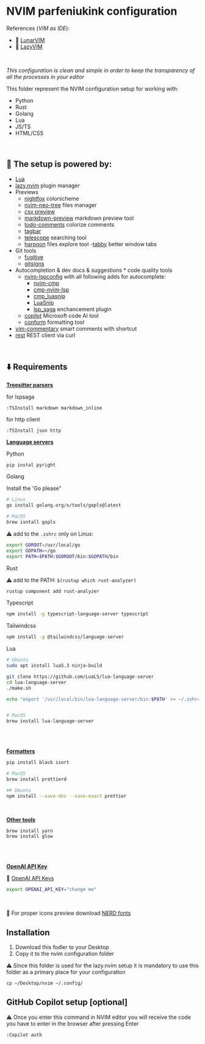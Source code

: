 # NVIM parfeniukink configuration

References (_VIM as IDE_):

- 🔗 [LunarVIM](https://www.lunarvim.org)
- 🔗 [LazyVIM](https://www.lazyvim.org)

<br>

_This configuration is clean and simple in order to keep the transparency of all the processes in your editor_

This folder represent the NVIM configuration setup for working with:

- Python
- Rust
- Golang
- Lua
- JS/TS
- HTML/CSS

<br>

## 🔌 The setup is powered by:

- [Lua](https://www.lua.org)
- [lazy.nvim](https://github.com/folke/lazy.nvim) plugin manager
- Previews
  - [nightfox](https://github.com/EdenEast/nightfox.nvim) colorscheme
  - [nvim-neo-tree](https://github.com/nvim-neo-tree/neo-tree.nvim) files manager
  - [csv preview](https://github.com/chrisbra/csv.vim)
  - [markdown-preview](https://github.com/iamcco/markdown-preview.nvim) markdown preview tool
  - [todo-comments](https://github.com/folke/todo-comments.nvim) colorize comments
  - [tagbar](https://github.com/preservim/tagbar)
  - [telescope](https://github.com/nvim-telescope/telescope.nvim) searching tool
  - [harpoon](https://github.com/ThePrimeagen/harpoon) files explore tool -[tabby](https://github.com/nanozuki/tabby.nvim) better window tabs
- Git tools
  - [fugitive](https://github.com/tpope/vim-fugitive)
  - [gitsigns](https://github.com/lewis6991/gitsigns.nvim)
- Autocompletion & dev docs & suggestions \* code quality tools
  - [nvim-lspconfig](https://github.com/neovim/nvim-lspconfig) with all following adds for autocomplete:
    - [nvim-cmp](https://github.com/hrsh7th/nvim-cmp)
    - [cmp-nvim-lsp](https://github.com/hrsh7th/cmp-nvim-lsp)
    - [cmp_luasnip](https://github.com/saadparwaiz1/cmp_luasnip)
    - [LuaSnip](https://github.com/L3MON4D3/LuaSnip)
    - [lsp_saga](https://github.com/nvimdev/lspsaga.nvim) enchancement plugin
  - [copilot](https://github.com/features/copilot) Microsoft code AI tool
  - [conform](https://github.com/stevearc/conform.nvim) formatting tool
- [vim-commentary](https://github.com/tpope/vim-commentary) smart comments with shortcut
- [rest](https://github.com/rest-nvim/rest.nvim) REST client via curl

<br>

## ⬇️ Requirements

<b><u>Treesitter parsers</b></u>

for lspsaga

```
:TSInstall markdown markdown_inline
```

for http client

```
:TSInstall json http
```

<b><u>Language servers</b></u>

Python

```bash
pip instal pyright
```

Golang

Install the 'Go please"

```bash
# Linux
go install golang.org/x/tools/gopls@latest

# MacOS
brew isntall gopls
```

⚠️ add to the `.zshrc` only on Linux:

```bash
export GOROOT=/usr/local/go
export GOPATH=~/go
export PATH=$PATH:$GOROOT/bin:$GOPATH/bin
```

Rust

⚠️ add to the PATH: `$(rustup which rust-analyzer)`

```bash
rustup component add rust-analyzer
```

Typescript

```bash
npm install -g typescript-language-server typescript
```

Tailwindcss

```bash
npm install -g @tailwindcss/language-server
```

Lua

```bash
# Ubuntu
sudo apt install lua5.3 ninja-build

git clone https://github.com/LuaLS/lua-language-server
cd lua-language-server
./make.sh

echo "export '/usr/local/bin/lua-language-server/bin:$PATH' >> ~/.zshrc"


# MacOS
brew install lua-language-server
```

<br>
<br>

<b><u>Formatters</b></u>

```bash
pip install black isort

# MacOS
brew install prettierd

## Ubuntu
npm install --save-dev --save-exact prettier
```

<br>

<b><u>Other tools</b></u>

```bash
brew install yarn
brew install glow
```

<br>
<br>

<b><u>OpenAI API Key</b></u>

🔗 [OpenAI API Keys](https://platform.openai.com/account/api-keys)

```bash
export OPENAI_API_KEY="change me"
```

<br>

🔗 For proper icons preview download [NERD fonts](https://www.nerdfonts.com)

## Installation

1. Download this fodler to your Desktop
2. Copy it to the nvim configuration folder

⚠️ Since this folder is used for the lazy.nvim setup it is mandatory to use this folder as a primary place for your configuration

```bash
cp ~/Desktop/nvim ~/.config/
```

## GitHub Copilot setup [optional]

⚠️ Once you enter this command in NVIM editor you will receive the code you have to enter in the browser after pressing Enter

```
:Copilot auth
```
